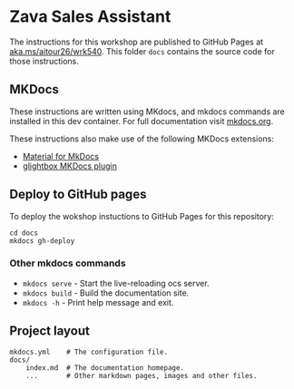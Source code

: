 # Zava Sales Assistant

The instructions for this workshop are published to GitHub Pages at
[aka.ms/aitour26/wrk540](https://aka.ms/aitour26/wrk540). This folder `docs` contains the source code for those instructions.

## MKDocs

These instructions are written using MKdocs, and mkdocs commands are installed in this dev container. For full documentation visit [mkdocs.org](https://www.mkdocs.org).

These instructions also make use of the following MKDocs extensions:

* [Material for MkDocs](https://squidfunk.github.io/mkdocs-material/)
* [glightbox MKDocs plugin](https://blueswen.github.io/mkdocs-glightbox/)

## Deploy to GitHub pages

To deploy the wokshop instuctions to GitHub Pages for this repository:

```
cd docs
mkdocs gh-deploy
```

### Other mkdocs commands

* `mkdocs serve` - Start the live-reloading ocs server.
* `mkdocs build` - Build the documentation site.
* `mkdocs -h` - Print help message and exit.

## Project layout

    mkdocs.yml    # The configuration file.
    docs/
        index.md  # The documentation homepage.
        ...       # Other markdown pages, images and other files.

